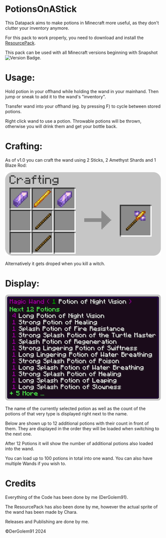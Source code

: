 
# PotionsOnAStick

This Datapack aims to make potions in Minecraft more useful, as they don't clutter your inventory anymore.

For this pack to work properly, you need to download and install the [ResourcePack](https://github.com/Golem91/PotionOnAStickResources/releases/download/V1.1/potionsonastickresources.zip).

This pack can be used with all Minecraft versions beginning with Snapshot ![Version Badge](https://img.shields.io/badge/Version-1.21-green).



# Usage:

Hold potion in your offhand while holding the wand in your mainhand. Then jump or sneak to add it to the wand's "inventory".

Transfer wand into your offhand (eg. by pressing F) to cycle between stored potions.

Right click wand to use a potion. Throwable potions will be thrown, otherwise you will drink them and get your bottle back.

# Crafting:
As of v1.0 you can craft the wand using 2 Sticks, 2 Amethyst Shards and 1 Blaze Rod:

![image of the recipe](https://github.com/Golem91/potionsonastick/blob/main/recipe.png?raw=true)

Alternatively it gets droped when you kill a witch.

# Display:

![image of the displaying of the potions](https://github.com/Golem91/potionsonastick/blob/main/display.png?raw=true)

The name of the currently selected potion as well as the count of the potions of that very type is displayed right next to the name.

Below are shown up to 12 additional potions with their count in front of them.
They are displayed in the order they will be loaded when switching to the next one.

After 12 Potions it will show the number of additional potions also loaded into the wand.

You can load up to 100 potions in total into one wand. You can also have multiple Wands if you wish to.

# Credits
Everything of the Code has been done by me (DerGolem91).

The ResourcePack has also been done by me, however the actual sprite of the wand has been made by Chara.

Releases and Publishing are done by me.

©DerGolem91 2024
